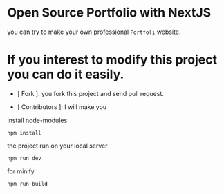 # Open Source Portfolio with NextJS
you can try to make your own professional `Portfoli` website.
# If you interest to modify this project you can do it easily.

- [ Fork ]: you fork this project and send pull request.

- [ Contributors ]: I will make you

install node-modules
```
npm install
```
the project run on your local server
```
npm run dev
```
for minify
```
npm run build
```
